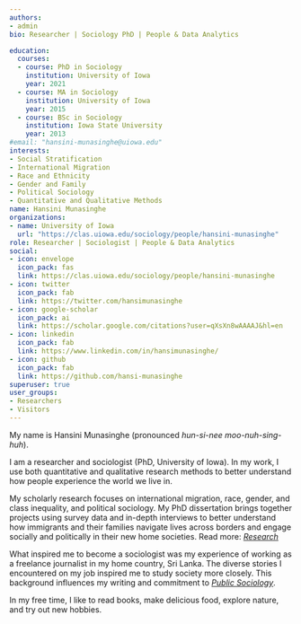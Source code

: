 ```yaml
---
authors:
- admin
bio: Researcher | Sociology PhD | People & Data Analytics

education:
  courses:
  - course: PhD in Sociology
    institution: University of Iowa
    year: 2021
  - course: MA in Sociology
    institution: University of Iowa
    year: 2015
  - course: BSc in Sociology
    institution: Iowa State University
    year: 2013
#email: "hansini-munasinghe@uiowa.edu"
interests:
- Social Stratification
- International Migration
- Race and Ethnicity
- Gender and Family
- Political Sociology
- Quantitative and Qualitative Methods
name: Hansini Munasinghe
organizations:
- name: University of Iowa
  url: "https://clas.uiowa.edu/sociology/people/hansini-munasinghe"
role: Researcher | Sociologist | People & Data Analytics 
social:
- icon: envelope
  icon_pack: fas
  link: https://clas.uiowa.edu/sociology/people/hansini-munasinghe
- icon: twitter
  icon_pack: fab
  link: https://twitter.com/hansimunasinghe
- icon: google-scholar
  icon_pack: ai
  link: https://scholar.google.com/citations?user=qXsXn8wAAAAJ&hl=en
- icon: linkedin
  icon_pack: fab
  link: https://www.linkedin.com/in/hansimunasinghe/
- icon: github
  icon_pack: fab
  link: https://github.com/hansi-munasinghe
superuser: true
user_groups:
- Researchers
- Visitors
---
```


My name is Hansini Munasinghe (pronounced *hun-si-nee moo-nuh-sing-huh*).

I am a researcher and sociologist (PhD, University of Iowa). In my work, I use both quantitative and qualitative research methods to better understand how people experience the world we live in.

My scholarly research focuses on international migration, race, gender, and class inequality, and political sociology. My PhD dissertation brings together projects using survey data and in-depth interviews to better understand how immigrants and their families navigate lives across borders and engage socially and politically in their new home societies. Read more: [*Research*](https://hansimunasinghe.me/research/) 

What inspired me to become a sociologist was my experience of working as a freelance journalist in my home country, Sri Lanka. The diverse stories I encountered on my job inspired me to study society more closely. This background influences my writing and commitment to [*Public Sociology*](https://hansimunasinghe.me/public_sociology).

In my free time, I like to read books, make delicious food, explore nature, and try out new hobbies.